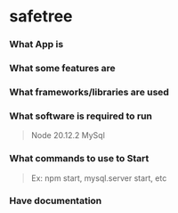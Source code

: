 
# safetree

### What App is

### What some features are

### What frameworks/libraries are used

### What software is required to run

> Node 20.12.2
> MySql

### What commands to use to Start

> Ex: npm start, mysql.server start, etc

### Have documentation